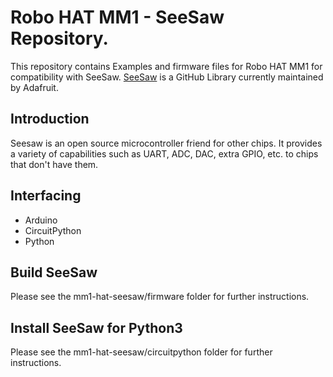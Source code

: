 # Robo HAT MM1 - SeeSaw Repository.
This repository contains Examples and firmware files for Robo HAT MM1 for compatibility with SeeSaw.  [SeeSaw](https://github.com/adafruit/seesaw) is a GitHub Library currently maintained by Adafruit.

## Introduction

Seesaw is an open source microcontroller friend for other chips. It provides a
variety of capabilities such as UART, ADC, DAC, extra GPIO, etc. to chips that don't have them.

## Interfacing
- Arduino 
- CircuitPython
- Python

## Build SeeSaw

Please see the mm1-hat-seesaw/firmware folder for further instructions.

## Install SeeSaw for Python3

Please see the mm1-hat-seesaw/circuitpython folder for further instructions.

